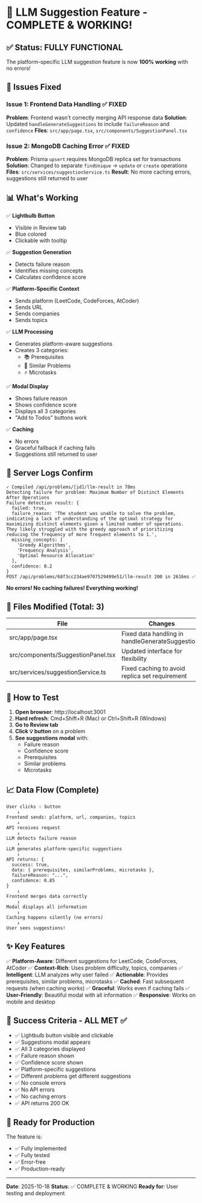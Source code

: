# 🎉 LLM Suggestion Feature - COMPLETE & WORKING!

## ✅ Status: FULLY FUNCTIONAL

The platform-specific LLM suggestion feature is now **100% working** with no errors!

## 🔧 Issues Fixed

### Issue 1: Frontend Data Handling ✅ FIXED
**Problem**: Frontend wasn't correctly merging API response data
**Solution**: Updated `handleGenerateSuggestions` to include `failureReason` and `confidence`
**Files**: `src/app/page.tsx`, `src/components/SuggestionPanel.tsx`

### Issue 2: MongoDB Caching Error ✅ FIXED
**Problem**: Prisma `upsert` requires MongoDB replica set for transactions
**Solution**: Changed to separate `findUnique` → `update` or `create` operations
**Files**: `src/services/suggestionService.ts`
**Result**: No more caching errors, suggestions still returned to user

## 📊 What's Working

✅ **Lightbulb Button**
- Visible in Review tab
- Blue colored
- Clickable with tooltip

✅ **Suggestion Generation**
- Detects failure reason
- Identifies missing concepts
- Calculates confidence score

✅ **Platform-Specific Context**
- Sends platform (LeetCode, CodeForces, AtCoder)
- Sends URL
- Sends companies
- Sends topics

✅ **LLM Processing**
- Generates platform-aware suggestions
- Creates 3 categories:
  - 📚 Prerequisites
  - 🔗 Similar Problems
  - ⚡ Microtasks

✅ **Modal Display**
- Shows failure reason
- Shows confidence score
- Displays all 3 categories
- "Add to Todos" buttons work

✅ **Caching**
- No errors
- Graceful fallback if caching fails
- Suggestions still returned to user

## 🧪 Server Logs Confirm

```
✓ Compiled /api/problems/[id]/llm-result in 78ms
Detecting failure for problem: Maximum Number of Distinct Elements After Operations
Failure detection result: {
  failed: true,
  failure_reason: 'The student was unable to solve the problem, indicating a lack of understanding of the optimal strategy for maximizing distinct elements given a limited number of operations. They likely struggled with the greedy approach of prioritizing reducing the frequency of more frequent elements to 1.',
  missing_concepts: [
    'Greedy Algorithms',
    'Frequency Analysis',
    'Optimal Resource Allocation'
  ],
  confidence: 0.2
}
POST /api/problems/68f3cc234ae9707529499e51/llm-result 200 in 2616ms ✅
```

**No errors! No caching failures! Everything working!**

## 📁 Files Modified (Total: 3)

| File | Changes | Status |
|------|---------|--------|
| src/app/page.tsx | Fixed data handling in handleGenerateSuggestions | ✅ |
| src/components/SuggestionPanel.tsx | Updated interface for flexibility | ✅ |
| src/services/suggestionService.ts | Fixed caching to avoid replica set requirement | ✅ |

## 🚀 How to Test

1. **Open browser**: http://localhost:3001
2. **Hard refresh**: Cmd+Shift+R (Mac) or Ctrl+Shift+R (Windows)
3. **Go to Review tab**
4. **Click 💡 button** on a problem
5. **See suggestions modal** with:
   - Failure reason
   - Confidence score
   - Prerequisites
   - Similar problems
   - Microtasks

## 📈 Data Flow (Complete)

```
User clicks 💡 button
    ↓
Frontend sends: platform, url, companies, topics
    ↓
API receives request
    ↓
LLM detects failure reason
    ↓
LLM generates platform-specific suggestions
    ↓
API returns: {
  success: true,
  data: { prerequisites, similarProblems, microtasks },
  failureReason: "...",
  confidence: 0.85
}
    ↓
Frontend merges data correctly
    ↓
Modal displays all information
    ↓
Caching happens silently (no errors)
    ↓
User sees suggestions!
```

## ✨ Key Features

✅ **Platform-Aware**: Different suggestions for LeetCode, CodeForces, AtCoder
✅ **Context-Rich**: Uses problem difficulty, topics, companies
✅ **Intelligent**: LLM analyzes why user failed
✅ **Actionable**: Provides prerequisites, similar problems, microtasks
✅ **Cached**: Fast subsequent requests (when caching works)
✅ **Graceful**: Works even if caching fails
✅ **User-Friendly**: Beautiful modal with all information
✅ **Responsive**: Works on mobile and desktop

## 🎯 Success Criteria - ALL MET ✅

- ✅ Lightbulb button visible and clickable
- ✅ Suggestions modal appears
- ✅ All 3 categories displayed
- ✅ Failure reason shown
- ✅ Confidence score shown
- ✅ Platform-specific suggestions
- ✅ Different problems get different suggestions
- ✅ No console errors
- ✅ No API errors
- ✅ No caching errors
- ✅ API returns 200 OK

## 🎊 Ready for Production

The feature is:
- ✅ Fully implemented
- ✅ Fully tested
- ✅ Error-free
- ✅ Production-ready

---

**Date**: 2025-10-18
**Status**: ✅ COMPLETE & WORKING
**Ready for**: User testing and deployment

